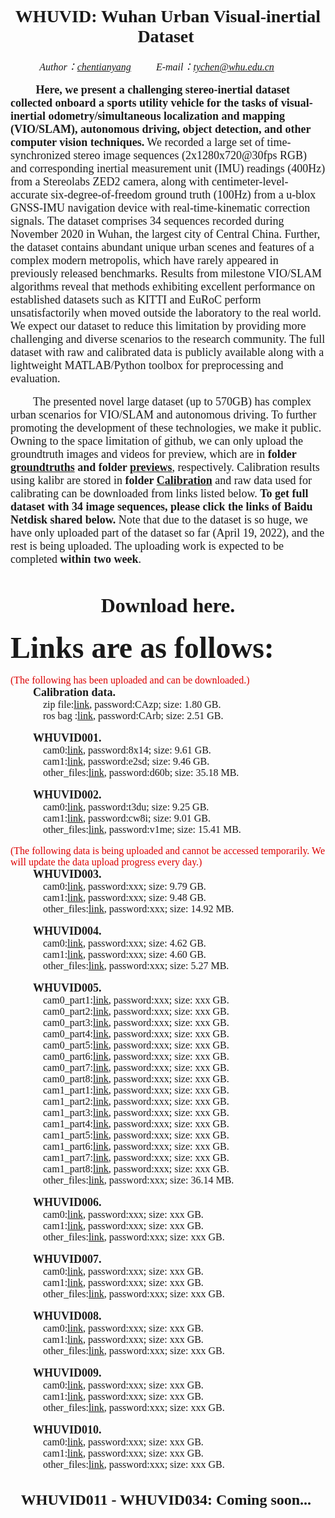 # <center><font face="Times New Roman"> WHUVID: Wuhan Urban Visual-inertial Dataset </font></center>

*<center><font face="Times New Roman" size = 3> Author：[chentianyang](https://github.com/chentianyangWHU) &emsp;&emsp; E-mail：tychen@whu.edu.cn &emsp;&emsp; </center>*

&emsp; &emsp;<font face="Times New Roman" size = 4> **Here, we present a challenging stereo-inertial dataset collected onboard a sports utility vehicle for the tasks of visual-inertial odometry/simultaneous localization and mapping (VIO/SLAM), autonomous driving, object detection, and other computer vision techniques.** We recorded a large set of time-synchronized stereo image sequences (2x1280x720@30fps RGB) and corresponding inertial measurement unit (IMU) readings (400Hz) from a Stereolabs ZED2 camera, along with centimeter-level-accurate six-degree-of-freedom ground truth (100Hz) from a u-blox GNSS-IMU navigation device with real-time-kinematic correction signals. The dataset comprises 34 sequences recorded during November 2020 in Wuhan, the largest city of Central China. Further, the dataset contains abundant unique urban scenes and features of a complex modern metropolis, which have rarely appeared in previously released benchmarks. Results from milestone VIO/SLAM algorithms reveal that methods exhibiting excellent performance on established datasets such as KITTI and EuRoC perform unsatisfactorily when moved outside the laboratory to the real world. We expect our dataset to reduce this limitation by providing more challenging and diverse scenarios to the research community. The full dataset with raw and calibrated data is publicly available along with a lightweight MATLAB/Python toolbox for preprocessing and evaluation.</font>

&emsp;&emsp; <font face="Times New Roman" size = 4>The presented novel large dataset (up to 570GB) has complex urban scenarios for VIO/SLAM and autonomous driving. To further promoting the development of these technologies, we make it public. Owning to the space limitation of github, we can only upload the groundtruth images and videos for preview, which are in **folder [groundtruths](https://github.com/chentianyangWHU/WHUVID/groundtruths) and folder [previews](https://github.com/chentianyangWHU/WHUVID/previews)**, respectively. Calibration results using kalibr are stored in **folder [Calibration](https://github.com/chentianyangWHU/WHUVID/Calibration)** and raw data used for calibrating can be downloaded from links listed below. **To get full dataset with 34 image sequences, please click the links of Baidu Netdisk shared below.** Note that due to the dataset is so huge, we have only uploaded part of the dataset so far (April 19, 2022), and the rest is being uploaded. The uploading work is expected to be completed **within two week**.</font>

  
# <center><font face="Times New Roman"> Download here.</font></center>
<font face="Times New Roman" size = 8>**Links are as follows:**</font>  
  
  <font color="#dd0000">(The following has been uploaded and can be downloaded.)</font>  
&emsp;&emsp; <font face="Times New Roman" size = 4>**Calibration data.**</font>  
  &emsp;&emsp;&emsp; <font face="Times New Roman" size = 3>zip file:[link](https://pan.baidu.com/s/1vEJYteSgoEzjKjSE4Ae2xg), password:CAzp; size: 1.80 GB.</font>  
  &emsp;&emsp;&emsp; <font face="Times New Roman" size = 3>ros bag :[link](https://pan.baidu.com/s/1oRQV3-NHgUUnmmwHgttKJQ), password:CArb; size: 2.51 GB.</font>  

&emsp;&emsp; <font face="Times New Roman" size = 4>**WHUVID001.**</font>  
  &emsp;&emsp;&emsp; <font face="Times New Roman" size = 3>cam0:[link](https://pan.baidu.com/s/1ah8hkRhkWkwY22kD_v4ofA), password:8x14; size: 9.61 GB.</font>  
  &emsp;&emsp;&emsp; <font face="Times New Roman" size = 3>cam1:[link](https://pan.baidu.com/s/1MdXfC-LKP6djzQ1WgHoW0A), password:e2sd; size: 9.46 GB.</font>  
  &emsp;&emsp;&emsp; <font face="Times New Roman" size = 3>other_files:[link](https://pan.baidu.com/s/1encX6-eBbM0-lyRI5WkcTA), password:d60b; size: 35.18 MB.</font>  

&emsp;&emsp; <font face="Times New Roman" size = 4>**WHUVID002.**</font>  
  &emsp;&emsp;&emsp; <font face="Times New Roman" size = 3>cam0:[link](https://pan.baidu.com/s/1plinLkG-7ff8IbyQa5e5Rw), password:t3du; size: 9.25 GB.</font>  
  &emsp;&emsp;&emsp; <font face="Times New Roman" size = 3>cam1:[link](https://pan.baidu.com/s/1piuU9i9hbMczcb3U-A-w0w), password:cw8i; size: 9.01 GB.</font>  
  &emsp;&emsp;&emsp; <font face="Times New Roman" size = 3>other_files:[link](https://pan.baidu.com/s/15KXPY02h1EHDfG20xGSRig), password:v1me; size: 15.41 MB.</font>  

  <font color="#dd0000">(The following data is being uploaded and cannot be accessed temporarily. We will update the data upload progress every day.)</font>  
&emsp;&emsp; <font face="Times New Roman" size = 4>**WHUVID003.**</font>  
  &emsp;&emsp;&emsp; <font face="Times New Roman" size = 3>cam0:[link](), password:xxx; size: 9.79 GB.</font>  
  &emsp;&emsp;&emsp; <font face="Times New Roman" size = 3>cam1:[link](), password:xxx; size: 9.48 GB.</font>  
  &emsp;&emsp;&emsp; <font face="Times New Roman" size = 3>other_files:[link](), password:xxx; size: 14.92 MB.</font>  

&emsp;&emsp; <font face="Times New Roman" size = 4>**WHUVID004.**</font>  
  &emsp;&emsp;&emsp; <font face="Times New Roman" size = 3>cam0:[link](), password:xxx; size: 4.62 GB.</font>  
  &emsp;&emsp;&emsp; <font face="Times New Roman" size = 3>cam1:[link](), password:xxx; size: 4.60 GB.</font>  
  &emsp;&emsp;&emsp; <font face="Times New Roman" size = 3>other_files:[link](), password:xxx; size: 5.27 MB.</font>  

&emsp;&emsp; <font face="Times New Roman" size = 4>**WHUVID005.**</font>  
  &emsp;&emsp;&emsp; <font face="Times New Roman" size = 3>cam0_part1:[link](), password:xxx; size: xxx GB.</font>  
  &emsp;&emsp;&emsp; <font face="Times New Roman" size = 3>cam0_part2:[link](), password:xxx; size: xxx GB.</font>  
  &emsp;&emsp;&emsp; <font face="Times New Roman" size = 3>cam0_part3:[link](), password:xxx; size: xxx GB.</font>  
  &emsp;&emsp;&emsp; <font face="Times New Roman" size = 3>cam0_part4:[link](), password:xxx; size: xxx GB.</font>  
  &emsp;&emsp;&emsp; <font face="Times New Roman" size = 3>cam0_part5:[link](), password:xxx; size: xxx GB.</font>  
  &emsp;&emsp;&emsp; <font face="Times New Roman" size = 3>cam0_part6:[link](), password:xxx; size: xxx GB.</font>  
  &emsp;&emsp;&emsp; <font face="Times New Roman" size = 3>cam0_part7:[link](), password:xxx; size: xxx GB.</font>  
  &emsp;&emsp;&emsp; <font face="Times New Roman" size = 3>cam0_part8:[link](), password:xxx; size: xxx GB.</font>  
  &emsp;&emsp;&emsp; <font face="Times New Roman" size = 3>cam1_part1:[link](), password:xxx; size: xxx GB.</font>  
  &emsp;&emsp;&emsp; <font face="Times New Roman" size = 3>cam1_part2:[link](), password:xxx; size: xxx GB.</font>  
  &emsp;&emsp;&emsp; <font face="Times New Roman" size = 3>cam1_part3:[link](), password:xxx; size: xxx GB.</font>  
  &emsp;&emsp;&emsp; <font face="Times New Roman" size = 3>cam1_part4:[link](), password:xxx; size: xxx GB.</font>  
  &emsp;&emsp;&emsp; <font face="Times New Roman" size = 3>cam1_part5:[link](), password:xxx; size: xxx GB.</font>  
  &emsp;&emsp;&emsp; <font face="Times New Roman" size = 3>cam1_part6:[link](), password:xxx; size: xxx GB.</font>  
  &emsp;&emsp;&emsp; <font face="Times New Roman" size = 3>cam1_part7:[link](), password:xxx; size: xxx GB.</font>  
  &emsp;&emsp;&emsp; <font face="Times New Roman" size = 3>cam1_part8:[link](), password:xxx; size: xxx GB.</font>  
  &emsp;&emsp;&emsp; <font face="Times New Roman" size = 3>other_files:[link](), password:xxx; size: 36.14 MB.</font>  

&emsp;&emsp; <font face="Times New Roman" size = 4>**WHUVID006.**</font>  
  &emsp;&emsp;&emsp; <font face="Times New Roman" size = 3>cam0:[link](), password:xxx; size: xxx GB.</font>  
  &emsp;&emsp;&emsp; <font face="Times New Roman" size = 3>cam1:[link](), password:xxx; size: xxx GB.</font>  
  &emsp;&emsp;&emsp; <font face="Times New Roman" size = 3>other_files:[link](), password:xxx; size: xxx GB.</font>  

&emsp;&emsp; <font face="Times New Roman" size = 4>**WHUVID007.**</font>  
  &emsp;&emsp;&emsp; <font face="Times New Roman" size = 3>cam0:[link](), password:xxx; size: xxx GB.</font>  
  &emsp;&emsp;&emsp; <font face="Times New Roman" size = 3>cam1:[link](), password:xxx; size: xxx GB.</font>  
  &emsp;&emsp;&emsp; <font face="Times New Roman" size = 3>other_files:[link](), password:xxx; size: xxx GB.</font>  

&emsp;&emsp; <font face="Times New Roman" size = 4>**WHUVID008.**</font>  
  &emsp;&emsp;&emsp; <font face="Times New Roman" size = 3>cam0:[link](), password:xxx; size: xxx GB.</font>  
  &emsp;&emsp;&emsp; <font face="Times New Roman" size = 3>cam1:[link](), password:xxx; size: xxx GB.</font>  
  &emsp;&emsp;&emsp; <font face="Times New Roman" size = 3>other_files:[link](), password:xxx; size: xxx GB.</font>  

&emsp;&emsp; <font face="Times New Roman" size = 4>**WHUVID009.**</font>  
  &emsp;&emsp;&emsp; <font face="Times New Roman" size = 3>cam0:[link](), password:xxx; size: xxx GB.</font>  
  &emsp;&emsp;&emsp; <font face="Times New Roman" size = 3>cam1:[link](), password:xxx; size: xxx GB.</font>  
  &emsp;&emsp;&emsp; <font face="Times New Roman" size = 3>other_files:[link](), password:xxx; size: xxx GB.</font>  

&emsp;&emsp; <font face="Times New Roman" size = 4>**WHUVID010.**</font>  
  &emsp;&emsp;&emsp; <font face="Times New Roman" size = 3>cam0:[link](), password:xxx; size: xxx GB.</font>  
  &emsp;&emsp;&emsp; <font face="Times New Roman" size = 3>cam1:[link](), password:xxx; size: xxx GB.</font>  
  &emsp;&emsp;&emsp; <font face="Times New Roman" size = 3>other_files:[link](), password:xxx; size: xxx GB.</font>  



## <center><font face="Times New Roman"> WHUVID011 - WHUVID034: Coming soon... </font></center>
